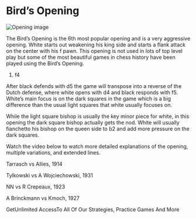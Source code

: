 # Bird’s Opening

![Opening image](https://www.thechesswebsite.com/wp-content/uploads/2015/08/the-birds-opening.jpg)

The Bird’s Opening is the 6th most popular opening and is a very aggressive opening. White starts out weakening his king side and starts a flank attack on the center with his f pawn. This opening is not used in lots of top level play but some of the most beautiful games in chess history have been played using the Bird’s Opening.

1. f4

After black defends with d5 the game will transpose into a reverse of the Dutch defense, where white opens with d4 and black responds with f5. White’s main focus is on the dark squares in the game which is a big difference than the usual light squares that white usually focuses on.

While the light square bishop is usually the key minor piece for white, in this opening the dark square bishop actually gets the nod. White will usually fianchetto his bishop on the queen side to b2 and add more pressure on the dark squares.

Watch the video below to watch more detailed explanations of the opening, multiple variations, and extended lines.

Tarrasch vs Allies, 1914

Tylkowski vs A Wojciechowski, 1931

NN vs R Crepeaux, 1923

A Brinckmann vs Kmoch, 1927

GetUnlimited AccessTo All Of Our Strategies, Practice Games And More

